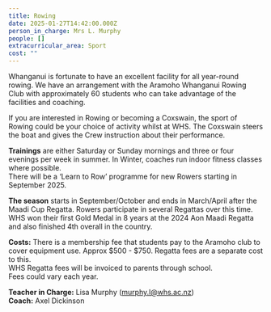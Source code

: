 ```yaml
---
title: Rowing
date: 2025-01-27T14:42:00.000Z
person_in_charge: Mrs L. Murphy
people: []
extracurricular_area: Sport
cost: ""
---
```

  
Whanganui is fortunate to have an excellent facility for all year-round rowing. We 
have an arrangement with the Aramoho Whanganui Rowing Club with approximately 
60 students who can take advantage of the facilities and coaching.

If you are interested in Rowing or becoming a Coxswain, the sport of Rowing could be 
your choice of activity whilst at WHS. The Coxswain steers the boat and gives the 
Crew instruction about their performance.
 

**Trainings** are either Saturday or Sunday mornings and three or four evenings per week in summer. In Winter, coaches run indoor fitness classes where possible.  
There will be a ‘Learn to Row’ programme for new Rowers starting in September 2025.


**The season** starts in September/October and ends in March/April after the Maadi 
Cup Regatta. Rowers participate in several Regattas over this time.  
WHS won their first Gold Medal in 8 years at the 2024 Aon Maadi Regatta and also finished 4th overall in the country.

**Costs:** There is a membership fee that students pay to the Aramoho club to cover  equipment use. Approx $500 - $750. Regatta fees are a separate cost to this.  
WHS Regatta fees will be invoiced to parents through school.  
Fees could vary each year.

**Teacher in Charge:** Lisa Murphy (murphy.l@whs.ac.nz)  
**Coach:** Axel Dickinson

